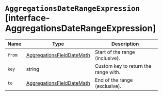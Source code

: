 # `AggregationsDateRangeExpression` [interface-AggregationsDateRangeExpression]

| Name | Type | Description |
| - | - | - |
| `from` | [AggregationsFieldDateMath](./AggregationsFieldDateMath.md) | Start of the range (inclusive). |
| `key` | string | Custom key to return the range with. |
| `to` | [AggregationsFieldDateMath](./AggregationsFieldDateMath.md) | End of the range (exclusive). |
